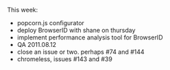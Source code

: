 This week:

  * popcorn.js configurator
  * deploy BrowserID with shane on thursday
  * implement performance analysis tool for BrowserID
  * QA 2011.08.12
  * close an issue or two.  perhaps #74 and #144 
  * chromeless, issues #143 and #39




